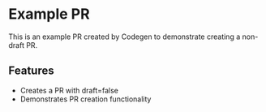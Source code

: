 # Example PR

This is an example PR created by Codegen to demonstrate creating a non-draft PR.

## Features
- Creates a PR with draft=false
- Demonstrates PR creation functionality


